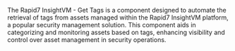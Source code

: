 The Rapid7 InsightVM - Get Tags is a component designed to automate the retrieval of tags from assets managed within the Rapid7 InsightVM platform, a popular security management solution. This component aids in categorizing and monitoring assets based on tags, enhancing visibility and control over asset management in security operations.
